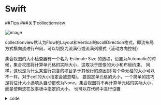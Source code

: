 # Swift

##Tips
###关于collectionview

![image](https://user-images.githubusercontent.com/51845254/147029225-faca1ded-e05d-4615-a714-82b3653acffd.png)

collectionview默认为Flow的Layout和Vertical的scollDirection格式，即流布局方式横向流进行布局，可以切换为流满行或流满列模式（滚动方向控制）

集合视图的大小检查器有一个名为 Estimate Size 的选项，设置为Automatic的时候，集合视图将计算单元格的实际大小，这取决于图像的大小和布局约束。
同样，这也是为什么某些行包含的项目多于其他行的原因(即每个单元格的大小可以不一样，对于cell的大小指定会被忽略)。
要固定单元格的大小，一个简单的技巧是将估计大小选项从自动更改为None。集合视图将不再计算单元格的实际大小，而是使用您在故事板中指定的大小。
也可以在代码中进行设置
<details>
  <summary>code</summary>
  
    if let layout = collectionViewLayout as? UICollectionViewFlowLayout {
      layout.itemSize = CGSize(width: 100, height: 150)
      layout.estimatedItemSize = .zero
    }
  
  </details>
